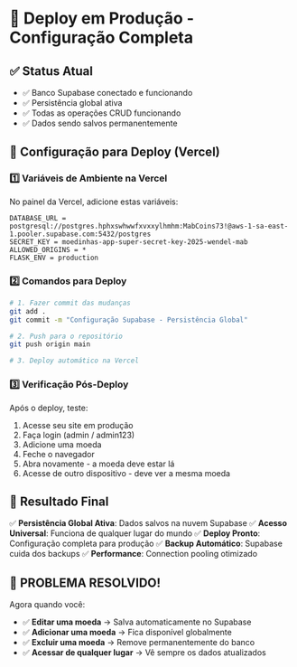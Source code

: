 # 🚀 Deploy em Produção - Configuração Completa

## ✅ Status Atual
- ✅ Banco Supabase conectado e funcionando
- ✅ Persistência global ativa
- ✅ Todas as operações CRUD funcionando
- ✅ Dados sendo salvos permanentemente

## 🔧 Configuração para Deploy (Vercel)

### 1️⃣ **Variáveis de Ambiente na Vercel**

No painel da Vercel, adicione estas variáveis:

```
DATABASE_URL = postgresql://postgres.hphxswhwwfxvxxylhmhm:MabCoins73!@aws-1-sa-east-1.pooler.supabase.com:5432/postgres
SECRET_KEY = moedinhas-app-super-secret-key-2025-wendel-mab
ALLOWED_ORIGINS = *
FLASK_ENV = production
```

### 2️⃣ **Comandos para Deploy**

```bash
# 1. Fazer commit das mudanças
git add .
git commit -m "Configuração Supabase - Persistência Global"

# 2. Push para o repositório
git push origin main

# 3. Deploy automático na Vercel
```

### 3️⃣ **Verificação Pós-Deploy**

Após o deploy, teste:
1. Acesse seu site em produção
2. Faça login (admin / admin123)
3. Adicione uma moeda
4. Feche o navegador
5. Abra novamente - a moeda deve estar lá
6. Acesse de outro dispositivo - deve ver a mesma moeda

## 🎯 **Resultado Final**

✅ **Persistência Global Ativa**: Dados salvos na nuvem Supabase
✅ **Acesso Universal**: Funciona de qualquer lugar do mundo
✅ **Deploy Pronto**: Configuração completa para produção
✅ **Backup Automático**: Supabase cuida dos backups
✅ **Performance**: Connection pooling otimizado

## 🎉 **PROBLEMA RESOLVIDO!**

Agora quando você:
- ✅ **Editar uma moeda** → Salva automaticamente no Supabase
- ✅ **Adicionar uma moeda** → Fica disponível globalmente
- ✅ **Excluir uma moeda** → Remove permanentemente do banco
- ✅ **Acessar de qualquer lugar** → Vê sempre os dados atualizados